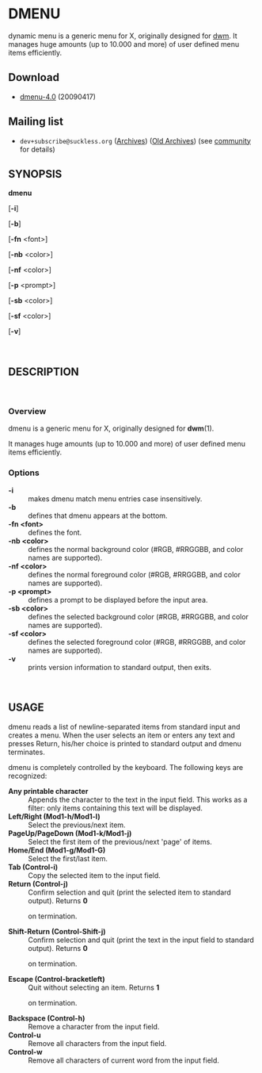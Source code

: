 DMENU
=====
dynamic menu is a generic menu for X, originally designed for [dwm](http://dwm.suckless.org/).
It  manages  huge  amounts  (up  to  10.000  and more) of user defined menu
items efficiently.

Download
--------
* [dmenu-4.0](http://dl.suckless.org/tools/dmenu-4.0.tar.gz) (20090417)

Mailing list
------------
* `dev+subscribe@suckless.org` ([Archives](http://lists.suckless.org/dev/)) ([Old Archives](http://lists.suckless.org/dwm/)) (see [community](http://suckless.org/common/community/) for details)

<H2>SYNOPSIS</H2>

<B>dmenu</B>

[<B>-i</B>]

[<B>-b</B>]

[<B>-fn</B> &lt;font&gt;]

[<B>-nb</B> &lt;color&gt;]

[<B>-nf</B> &lt;color&gt;]

[<B>-p</B> &lt;prompt&gt;]

[<B>-sb</B> &lt;color&gt;]

[<B>-sf</B> &lt;color&gt;]

[<B>-v</B>]

<A NAME="lbAD">&nbsp;</A>
<H2>DESCRIPTION</H2>

<A NAME="lbAE">&nbsp;</A>
<H3>Overview</H3>

dmenu is a generic menu for X, originally designed for
<B>dwm</B>(1).

It manages huge amounts (up to 10.000 and more) of user defined menu items
efficiently.
<A NAME="lbAF">&nbsp;</A>
<H3>Options</H3>

<DL COMPACT>
<DT><B>-i</B>

<DD>
makes dmenu match menu entries case insensitively.
<DT><B>-b</B>

<DD>
defines that dmenu appears at the bottom.
<DT><B>-fn &lt;font&gt;</B>

<DD>
defines the font.
<DT><B>-nb &lt;color&gt;</B>

<DD>
defines the normal background color (#RGB, #RRGGBB, and color names are supported).
<DT><B>-nf &lt;color&gt;</B>

<DD>
defines the normal foreground color (#RGB, #RRGGBB, and color names are supported).
<DT><B>-p &lt;prompt&gt;</B>

<DD>
defines a prompt to be displayed before the input area.
<DT><B>-sb &lt;color&gt;</B>

<DD>
defines the selected background color (#RGB, #RRGGBB, and color names are supported).
<DT><B>-sf &lt;color&gt;</B>

<DD>
defines the selected foreground color (#RGB, #RRGGBB, and color names are supported).
<DT><B>-v</B>

<DD>
prints version information to standard output, then exits.
</DL>
<A NAME="lbAG">&nbsp;</A>
<H2>USAGE</H2>

dmenu reads a list of newline-separated items from standard input and creates a
menu.  When the user selects an item or enters any text and presses Return, his/her
choice is printed to standard output and dmenu terminates.
<P>

dmenu is completely controlled by the keyboard. The following keys are recognized:
<DL COMPACT>
<DT><B>Any printable character</B>

<DD>
Appends the character to the text in the input field.  This works as a filter:
only items containing this text will be displayed.
<DT><B>Left/Right (Mod1-h/Mod1-l)</B>

<DD>
Select the previous/next item.
<DT><B>PageUp/PageDown (Mod1-k/Mod1-j)</B>

<DD>
Select the first item of the previous/next 'page' of items.
<DT><B>Home/End (Mod1-g/Mod1-G)</B>

<DD>
Select the first/last item.
<DT><B>Tab (Control-i)</B>

<DD>
Copy the selected item to the input field.
<DT><B>Return (Control-j)</B>

<DD>
Confirm selection and quit (print the selected item to standard output). Returns
<B>0</B>

on termination.
<DT><B>Shift-Return (Control-Shift-j)</B>

<DD>
Confirm selection and quit (print the text in the input field to standard output).
Returns
<B>0</B>

on termination.
<DT><B>Escape (Control-bracketleft)</B>

<DD>
Quit without selecting an item. Returns
<B>1</B>

on termination.
<DT><B>Backspace (Control-h)</B>

<DD>
Remove a character from the input field.
<DT><B>Control-u</B>

<DD>
Remove all characters from the input field.
<DT><B>Control-w</B>

<DD>
Remove all characters of current word from the input field.
</DL>
